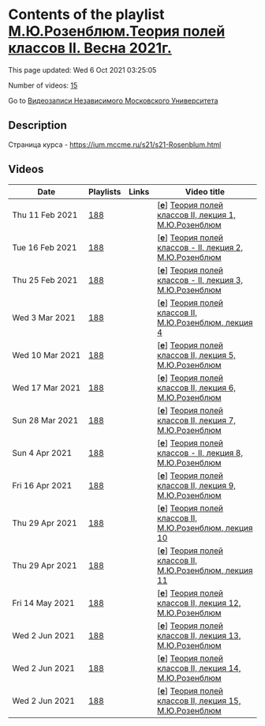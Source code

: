 # Contents of the playlist [М.Ю.Розенблюм.Теория полей классов II. Весна 2021г.](https://www.youtube.com/playlist?list=PLp9ABVh6_x4F89eMkgqcG4wa2Y2NvY2VP)

This page updated: Wed 6 Oct 2021 03:25:05

Number of videos: [15](#videos)

Go to [Видеозаписи Независимого Московского Университета](../README.md)

## Description

Страница курса - <https://ium.mccme.ru/s21/s21-Rosenblum.html>

## Videos

|Date|Playlists|Links|Video title|
|---|---|---|---|
| Thu&nbsp;11&nbsp;Feb&nbsp;2021 | [188](../playlists/188 "М.Ю.Розенблюм.Теория полей классов II. Весна 2021г.") |  | [[**e**](https://studio.youtube.com/video/nW-7f-8kbnA/edit "Edit")] [Теория полей классов II, лекция 1, М.Ю.Розенблюм](https://www.youtube.com/watch?v=nW-7f-8kbnA&list=PLp9ABVh6_x4F89eMkgqcG4wa2Y2NvY2VP) |
| Tue&nbsp;16&nbsp;Feb&nbsp;2021 | [188](../playlists/188 "М.Ю.Розенблюм.Теория полей классов II. Весна 2021г.") |  | [[**e**](https://studio.youtube.com/video/y620SkK_GOM/edit "Edit")] [Теория полей классов - II, лекция 2, М.Ю.Розенблюм](https://www.youtube.com/watch?v=y620SkK_GOM&list=PLp9ABVh6_x4F89eMkgqcG4wa2Y2NvY2VP) |
| Thu&nbsp;25&nbsp;Feb&nbsp;2021 | [188](../playlists/188 "М.Ю.Розенблюм.Теория полей классов II. Весна 2021г.") |  | [[**e**](https://studio.youtube.com/video/IgEmkVEGVBw/edit "Edit")] [Теория полей классов - II, лекция 3, М.Ю.Розенблюм](https://www.youtube.com/watch?v=IgEmkVEGVBw&list=PLp9ABVh6_x4F89eMkgqcG4wa2Y2NvY2VP) |
| Wed&nbsp;3&nbsp;Mar&nbsp;2021 | [188](../playlists/188 "М.Ю.Розенблюм.Теория полей классов II. Весна 2021г.") |  | [[**e**](https://studio.youtube.com/video/Mf3K53yx19E/edit "Edit")] [Теория полей классов II, М.Ю.Розенблюм, лекция 4](https://www.youtube.com/watch?v=Mf3K53yx19E&list=PLp9ABVh6_x4F89eMkgqcG4wa2Y2NvY2VP) |
| Wed&nbsp;10&nbsp;Mar&nbsp;2021 | [188](../playlists/188 "М.Ю.Розенблюм.Теория полей классов II. Весна 2021г.") |  | [[**e**](https://studio.youtube.com/video/I5zsO_O4u1c/edit "Edit")] [Теория полей классов II, лекция 5, М.Ю.Розенблюм](https://www.youtube.com/watch?v=I5zsO_O4u1c&list=PLp9ABVh6_x4F89eMkgqcG4wa2Y2NvY2VP) |
| Wed&nbsp;17&nbsp;Mar&nbsp;2021 | [188](../playlists/188 "М.Ю.Розенблюм.Теория полей классов II. Весна 2021г.") |  | [[**e**](https://studio.youtube.com/video/PYJK4JqAlB0/edit "Edit")] [Теория полей классов II, лекция 6, М.Ю.Розенблюм](https://www.youtube.com/watch?v=PYJK4JqAlB0&list=PLp9ABVh6_x4F89eMkgqcG4wa2Y2NvY2VP) |
| Sun&nbsp;28&nbsp;Mar&nbsp;2021 | [188](../playlists/188 "М.Ю.Розенблюм.Теория полей классов II. Весна 2021г.") |  | [[**e**](https://studio.youtube.com/video/9bDzb7PHHqA/edit "Edit")] [Теория полей классов II, лекция 7, М.Ю.Розенблюм](https://www.youtube.com/watch?v=9bDzb7PHHqA&list=PLp9ABVh6_x4F89eMkgqcG4wa2Y2NvY2VP) |
| Sun&nbsp;4&nbsp;Apr&nbsp;2021 | [188](../playlists/188 "М.Ю.Розенблюм.Теория полей классов II. Весна 2021г.") |  | [[**e**](https://studio.youtube.com/video/nUTXMZGWrJs/edit "Edit")] [Теория полей классов - II, лекция 8, М.Ю.Розенблюм](https://www.youtube.com/watch?v=nUTXMZGWrJs&list=PLp9ABVh6_x4F89eMkgqcG4wa2Y2NvY2VP) |
| Fri&nbsp;16&nbsp;Apr&nbsp;2021 | [188](../playlists/188 "М.Ю.Розенблюм.Теория полей классов II. Весна 2021г.") |  | [[**e**](https://studio.youtube.com/video/TM9LUNf2cBw/edit "Edit")] [Теория полей классов II, лекция 9, М.Ю.Розенблюм](https://www.youtube.com/watch?v=TM9LUNf2cBw&list=PLp9ABVh6_x4F89eMkgqcG4wa2Y2NvY2VP) |
| Thu&nbsp;29&nbsp;Apr&nbsp;2021 | [188](../playlists/188 "М.Ю.Розенблюм.Теория полей классов II. Весна 2021г.") |  | [[**e**](https://studio.youtube.com/video/5b7inGYTClQ/edit "Edit")] [Теория полей классов II, М.Ю.Розенблюм, лекция 10](https://www.youtube.com/watch?v=5b7inGYTClQ&list=PLp9ABVh6_x4F89eMkgqcG4wa2Y2NvY2VP) |
| Thu&nbsp;29&nbsp;Apr&nbsp;2021 | [188](../playlists/188 "М.Ю.Розенблюм.Теория полей классов II. Весна 2021г.") |  | [[**e**](https://studio.youtube.com/video/Ron7zo4rQyE/edit "Edit")] [Теория полей классов II, М.Ю.Розенблюм, лекция 11](https://www.youtube.com/watch?v=Ron7zo4rQyE&list=PLp9ABVh6_x4F89eMkgqcG4wa2Y2NvY2VP) |
| Fri&nbsp;14&nbsp;May&nbsp;2021 | [188](../playlists/188 "М.Ю.Розенблюм.Теория полей классов II. Весна 2021г.") |  | [[**e**](https://studio.youtube.com/video/jial-NBT7lA/edit "Edit")] [Теория полей классов II, лекция 12, М.Ю.Розенблюм](https://www.youtube.com/watch?v=jial-NBT7lA&list=PLp9ABVh6_x4F89eMkgqcG4wa2Y2NvY2VP) |
| Wed&nbsp;2&nbsp;Jun&nbsp;2021 | [188](../playlists/188 "М.Ю.Розенблюм.Теория полей классов II. Весна 2021г.") |  | [[**e**](https://studio.youtube.com/video/0LzCdUFazJc/edit "Edit")] [Теория полей классов II, лекция 13, М.Ю.Розенблюм](https://www.youtube.com/watch?v=0LzCdUFazJc&list=PLp9ABVh6_x4F89eMkgqcG4wa2Y2NvY2VP) |
| Wed&nbsp;2&nbsp;Jun&nbsp;2021 | [188](../playlists/188 "М.Ю.Розенблюм.Теория полей классов II. Весна 2021г.") |  | [[**e**](https://studio.youtube.com/video/ZyjehBeXH-Q/edit "Edit")] [Теория полей классов II, лекция 14, М.Ю.Розенблюм](https://www.youtube.com/watch?v=ZyjehBeXH-Q&list=PLp9ABVh6_x4F89eMkgqcG4wa2Y2NvY2VP) |
| Wed&nbsp;2&nbsp;Jun&nbsp;2021 | [188](../playlists/188 "М.Ю.Розенблюм.Теория полей классов II. Весна 2021г.") |  | [[**e**](https://studio.youtube.com/video/xOCk8PGZ_hM/edit "Edit")] [Теория полей классов II, лекция 15, М.Ю.Розенблюм](https://www.youtube.com/watch?v=xOCk8PGZ_hM&list=PLp9ABVh6_x4F89eMkgqcG4wa2Y2NvY2VP) |
